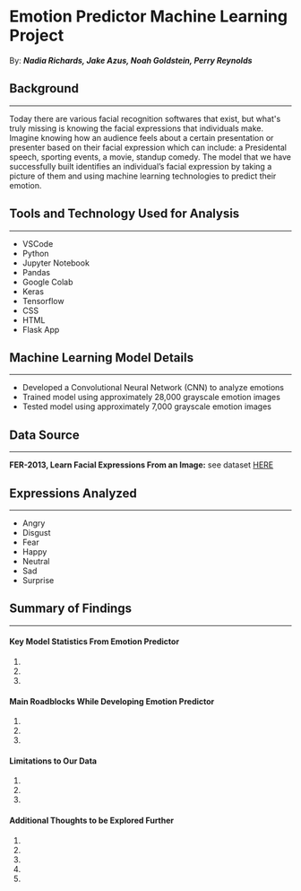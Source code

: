 # Emotion Predictor Machine Learning Project

By: _**Nadia Richards, Jake Azus, Noah Goldstein, Perry Reynolds**_
## Background
---
Today there are various facial recognition softwares that exist, but what's truly missing is knowing the facial expressions that individuals make. Imagine knowing how an audience feels about a certain presentation or presenter based on their facial expression which can include: a Presidental speech, sporting events, a movie, standup comedy. The model that we have successfully built identifies an individual’s facial expression by taking a picture of them and using machine learning technologies to predict their emotion. 

## Tools and Technology Used for Analysis
---
* VSCode
* Python
* Jupyter Notebook
* Pandas
* Google Colab
* Keras
* Tensorflow
* CSS
* HTML
* Flask App

## Machine Learning Model Details
---
* Developed a Convolutional Neural Network (CNN) to analyze emotions
* Trained model using approximately 28,000 grayscale emotion images
* Tested model using approximately 7,000 grayscale emotion images  

## Data Source
---
**FER-2013, Learn Facial Expressions From an Image:** see dataset [HERE](https://www.kaggle.com/msambare/fer2013?select=train)

## Expressions Analyzed 
---
* Angry
* Disgust
* Fear
* Happy
* Neutral
* Sad
* Surprise

## Summary of Findings
---
#### Key Model Statistics From Emotion Predictor
1. 
2. 
3. 
#### Main Roadblocks While Developing Emotion Predictor
1. 
2. 
3. 
#### Limitations to Our Data
1. 
2. 
3. 
#### Additional Thoughts to be Explored Further
1. 
2. 
3. 
4. 
5. 
 
